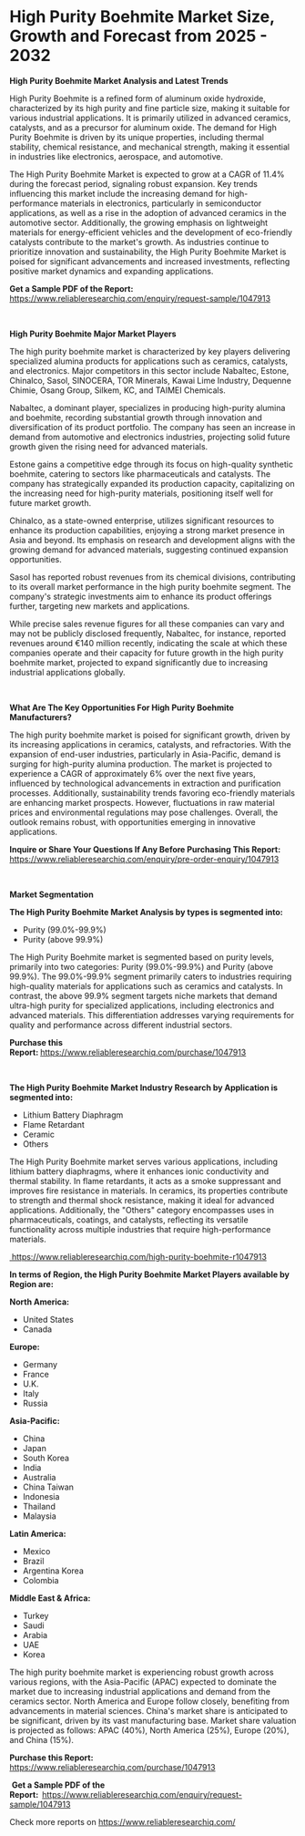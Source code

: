 <p><h1>High Purity Boehmite Market Size, Growth and Forecast from 2025 - 2032</h1></p><p><strong>High Purity Boehmite Market Analysis and Latest Trends</strong></p>
<p><p>High Purity Boehmite is a refined form of aluminum oxide hydroxide, characterized by its high purity and fine particle size, making it suitable for various industrial applications. It is primarily utilized in advanced ceramics, catalysts, and as a precursor for aluminum oxide. The demand for High Purity Boehmite is driven by its unique properties, including thermal stability, chemical resistance, and mechanical strength, making it essential in industries like electronics, aerospace, and automotive.</p><p>The High Purity Boehmite Market is expected to grow at a CAGR of 11.4% during the forecast period, signaling robust expansion. Key trends influencing this market include the increasing demand for high-performance materials in electronics, particularly in semiconductor applications, as well as a rise in the adoption of advanced ceramics in the automotive sector. Additionally, the growing emphasis on lightweight materials for energy-efficient vehicles and the development of eco-friendly catalysts contribute to the market's growth. As industries continue to prioritize innovation and sustainability, the High Purity Boehmite Market is poised for significant advancements and increased investments, reflecting positive market dynamics and expanding applications.</p></p>
<p><strong>Get a Sample PDF of the Report:&nbsp;</strong> <a href="https://www.reliableresearchiq.com/enquiry/request-sample/1047913?utm_campaign=3177&utm_medium=2&utm_source=Github&utm_content=ia&utm_term=02042025&utm_id=high-purity-boehmite">https://www.reliableresearchiq.com/enquiry/request-sample/1047913</a></p>
<p>&nbsp;</p>
<p><strong>High Purity Boehmite Major Market Players</strong></p>
<p><p>The high purity boehmite market is characterized by key players delivering specialized alumina products for applications such as ceramics, catalysts, and electronics. Major competitors in this sector include Nabaltec, Estone, Chinalco, Sasol, SINOCERA, TOR Minerals, Kawai Lime Industry, Dequenne Chimie, Osang Group, Silkem, KC, and TAIMEI Chemicals.</p><p>Nabaltec, a dominant player, specializes in producing high-purity alumina and boehmite, recording substantial growth through innovation and diversification of its product portfolio. The company has seen an increase in demand from automotive and electronics industries, projecting solid future growth given the rising need for advanced materials.</p><p>Estone gains a competitive edge through its focus on high-quality synthetic boehmite, catering to sectors like pharmaceuticals and catalysts. The company has strategically expanded its production capacity, capitalizing on the increasing need for high-purity materials, positioning itself well for future market growth.</p><p>Chinalco, as a state-owned enterprise, utilizes significant resources to enhance its production capabilities, enjoying a strong market presence in Asia and beyond. Its emphasis on research and development aligns with the growing demand for advanced materials, suggesting continued expansion opportunities.</p><p>Sasol has reported robust revenues from its chemical divisions, contributing to its overall market performance in the high purity boehmite segment. The company's strategic investments aim to enhance its product offerings further, targeting new markets and applications.</p><p>While precise sales revenue figures for all these companies can vary and may not be publicly disclosed frequently, Nabaltec, for instance, reported revenues around €140 million recently, indicating the scale at which these companies operate and their capacity for future growth in the high purity boehmite market, projected to expand significantly due to increasing industrial applications globally.</p></p>
<p>&nbsp;</p>
<p><strong>What Are The Key Opportunities For High Purity Boehmite Manufacturers?</strong></p>
<p><p>The high purity boehmite market is poised for significant growth, driven by its increasing applications in ceramics, catalysts, and refractories. With the expansion of end-user industries, particularly in Asia-Pacific, demand is surging for high-purity alumina production. The market is projected to experience a CAGR of approximately 6% over the next five years, influenced by technological advancements in extraction and purification processes. Additionally, sustainability trends favoring eco-friendly materials are enhancing market prospects. However, fluctuations in raw material prices and environmental regulations may pose challenges. Overall, the outlook remains robust, with opportunities emerging in innovative applications.</p></p>
<p><strong>Inquire or Share Your Questions If Any Before Purchasing This Report:</strong> <a href="https://www.reliableresearchiq.com/enquiry/pre-order-enquiry/1047913?utm_campaign=3177&utm_medium=2&utm_source=Github&utm_content=ia&utm_term=02042025&utm_id=high-purity-boehmite">https://www.reliableresearchiq.com/enquiry/pre-order-enquiry/1047913</a></p>
<p>&nbsp;</p>
<p><strong>Market Segmentation</strong></p>
<p><strong>The High Purity Boehmite Market Analysis by types is segmented into:</strong></p>
<p><ul><li>Purity (99.0%-99.9%)</li><li>Purity (above 99.9%)</li></ul></p>
<p><p>The High Purity Boehmite market is segmented based on purity levels, primarily into two categories: Purity (99.0%-99.9%) and Purity (above 99.9%). The 99.0%-99.9% segment primarily caters to industries requiring high-quality materials for applications such as ceramics and catalysts. In contrast, the above 99.9% segment targets niche markets that demand ultra-high purity for specialized applications, including electronics and advanced materials. This differentiation addresses varying requirements for quality and performance across different industrial sectors.</p></p>
<p><strong>Purchase this Report:&nbsp;</strong><a href="https://www.reliableresearchiq.com/purchase/1047913?utm_campaign=3177&utm_medium=2&utm_source=Github&utm_content=ia&utm_term=02042025&utm_id=high-purity-boehmite">https://www.reliableresearchiq.com/purchase/1047913</a></p>
<p>&nbsp;</p>
<p><strong>The High Purity Boehmite Market Industry Research by Application is segmented into:</strong></p>
<p><ul><li>Lithium Battery Diaphragm</li><li>Flame Retardant</li><li>Ceramic</li><li>Others</li></ul></p>
<p><p>The High Purity Boehmite market serves various applications, including lithium battery diaphragms, where it enhances ionic conductivity and thermal stability. In flame retardants, it acts as a smoke suppressant and improves fire resistance in materials. In ceramics, its properties contribute to strength and thermal shock resistance, making it ideal for advanced applications. Additionally, the "Others" category encompasses uses in pharmaceuticals, coatings, and catalysts, reflecting its versatile functionality across multiple industries that require high-performance materials.</p></p>
<p><a href="https://www.reliableresearchiq.com/high-purity-boehmite-r1047913?utm_campaign=3177&utm_medium=2&utm_source=Github&utm_content=ia&utm_term=02042025&utm_id=high-purity-boehmite">&nbsp;https://www.reliableresearchiq.com/high-purity-boehmite-r1047913</a></p>
<p><strong>In terms of Region, the High Purity Boehmite Market Players available by Region are:</strong></p>
<p>
    <p> <strong> North America: </strong>
        <ul>
            <li>United States</li>
            <li>Canada</li>
        </ul>
        </p> 
    <p> <strong> Europe: </strong>
        <ul>
            <li>Germany</li>
            <li>France</li>
            <li>U.K.</li>
            <li>Italy</li>
            <li>Russia</li>
        </ul>
        </p> 
    <p> <strong> Asia-Pacific: </strong>
        <ul>
            <li>China</li>
            <li>Japan</li>
            <li>South Korea</li>
            <li>India</li>
            <li>Australia</li>
            <li>China Taiwan</li>
            <li>Indonesia</li>
            <li>Thailand</li>
            <li>Malaysia</li>
        </ul>
        </p> 
    <p> <strong> Latin America: </strong>
        <ul>
            <li>Mexico</li>
            <li>Brazil</li>
            <li>Argentina Korea</li>
            <li>Colombia</li>
        </ul>
        </p> 
    <p> <strong> Middle East & Africa: </strong>
        <ul>
            <li>Turkey</li>
            <li>Saudi</li>
            <li>Arabia</li>
            <li>UAE</li>
            <li>Korea</li>
        </ul>
    </p>
    </p>
<p><p>The high purity boehmite market is experiencing robust growth across various regions, with the Asia-Pacific (APAC) expected to dominate the market due to increasing industrial applications and demand from the ceramics sector. North America and Europe follow closely, benefiting from advancements in material sciences. China's market share is anticipated to be significant, driven by its vast manufacturing base. Market share valuation is projected as follows: APAC (40%), North America (25%), Europe (20%), and China (15%).</p></p>
<p><strong>Purchase this Report: </strong><a href="https://www.reliableresearchiq.com/purchase/1047913?utm_campaign=3177&utm_medium=2&utm_source=Github&utm_content=ia&utm_term=02042025&utm_id=high-purity-boehmite">https://www.reliableresearchiq.com/purchase/1047913</a></p>
<p>&nbsp;<strong>Get a Sample PDF of the Report:&nbsp;&nbsp;</strong><a href="https://www.reliableresearchiq.com/enquiry/request-sample/1047913?utm_campaign=3177&utm_medium=2&utm_source=Github&utm_content=ia&utm_term=02042025&utm_id=high-purity-boehmite">https://www.reliableresearchiq.com/enquiry/request-sample/1047913</a></p>
<p><strong></strong></p>
<p>Check more reports on <a href="https://www.reliableresearchiq.com/?utm_campaign=3177&utm_medium=2&utm_source=Github&utm_content=ia&utm_term=02042025&utm_id=high-purity-boehmite">https://www.reliableresearchiq.com/</a></p>